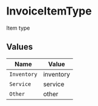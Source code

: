 # InvoiceItemType

Item type


## Values

| Name        | Value       |
| ----------- | ----------- |
| `Inventory` | inventory   |
| `Service`   | service     |
| `Other`     | other       |